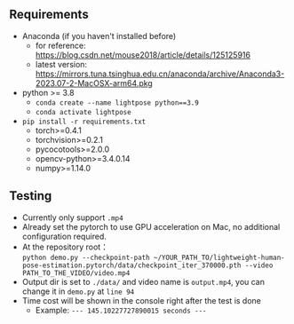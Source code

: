 ## Requirements
* Anaconda (if you haven't installed before)
  * for reference: https://blog.csdn.net/mouse2018/article/details/125125916
  * latest version: https://mirrors.tuna.tsinghua.edu.cn/anaconda/archive/Anaconda3-2023.07-2-MacOSX-arm64.pkg
* python >= 3.8
    * `conda create --name lightpose python==3.9`
    * `conda activate lightpose`
* `pip install -r requirements.txt`
  * torch>=0.4.1
  * torchvision>=0.2.1
  * pycocotools>=2.0.0 
  * opencv-python>=3.4.0.14 
  * numpy>=1.14.0
## Testing
* Currently only support `.mp4`
* Already set the pytorch to use GPU acceleration on Mac, no additional configuration required.
* At the repository root： \
`python demo.py --checkpoint-path ~/YOUR_PATH_TO/lightweight-human-pose-estimation.pytorch/data/checkpoint_iter_370000.pth --video PATH_TO_THE_VIDEO/video.mp4` 
* Output dir is set to `./data/` and video name is `output.mp4`, you can change it in `demo.py` at `line 94`
* Time cost will be shown in the console right after the test is done
  * Example: `--- 145.10227727890015 seconds ---`